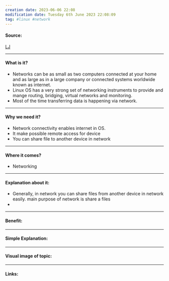 ```yaml
---
creation date: 2023-06-06 22:08
modification date: Tuesday 6th June 2023 22:08:09
tag: #linux #network
---
```


#### Source:
[LJ](https://linuxjourney.com/lesson/network-file-sharing)

-----------------------------------------------------
#### What is it?

* Networks can be as small as two computers connected at your home and as large as in a large company or connected systems worldwide known as internet.
* Linux OS has a very strong set of networking instruments to provide and mange routing, bridging, virtual networks and monitoring.
* Most of the time transferring data is happening via network.

-----------------------------------------------------
#### Why we need it?

* Network connectivity enables internet in OS.
* It make possible remote access for device
* You can share file to another device in network
-----------------------------------------------------
#### Where it comes?

* Networking
-----------------------------------------------------
#### Explanation about it:

* Generally, in network you can share files from another device in network easily. main purpose of network is share a files
* 
-----------------------------------------------------
#### Benefit:


-----------------------------------------------------
#### Simple Explanation:


-----------------------------------------------------
#### Visual image of topic:


-----------------------------------------------------

#### Links: